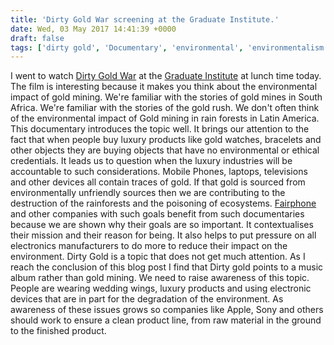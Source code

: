 ```yaml
---
title: 'Dirty Gold War screening at the Graduate Institute.'
date: Wed, 03 May 2017 14:41:39 +0000
draft: false
tags: ['dirty gold', 'Documentary', 'environmental', 'environmentalism', 'environmentalism', 'Post-university life', 'Switzerland']
---
```


I went to watch [Dirty Gold War](https://www.facebook.com/events/837100793122190/) at the [Graduate Institute](http://graduateinstitute.ch/events) at lunch time today. The film is interesting because it makes you think about the environmental impact of gold mining. We're familiar with the stories of gold mines in South Africa. We're familiar with the stories of the gold rush. We don't often think of the environmental impact of Gold mining in rain forests in Latin America. This documentary introduces the topic well. It brings our attention to the fact that when people buy luxury products like gold watches, bracelets and other objects they are buying objects that have no environmental or ethical credentials. It leads us to question when the luxury industries will be accountable to such considerations. Mobile Phones, laptops, televisions and other devices all contain traces of gold. If that gold is sourced from environmentally unfriendly sources then we are contributing to the destruction of the rainforests and the poisoning of ecosystems. [Fairphone](https://www.fairphone.com/en/2016/01/27/how-we-got-fairtrade-certified-gold-in-the-fairphone-2-supply-chain/) and other companies with such goals benefit from such documentaries because we are shown why their goals are so important. It contextualises their mission and their reason for being. It also helps to put pressure on all electronics manufacturers to do more to reduce their impact on the environment. Dirty Gold is a topic that does not get much attention. As I reach the conclusion of this blog post I find that Dirty gold points to a music album rather than gold mining. We need to raise awareness of this topic. People are wearing wedding wings, luxury products and using electronic devices that are in part for the degradation of the environment. As awareness of these issues grows so companies like Apple, Sony and others should work to ensure a clean product line, from raw material in the ground to the finished product.